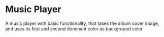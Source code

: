 # Music Player

A music player with basic functionality, that takes the album cover image, and uses its first and second dominant color as background color
